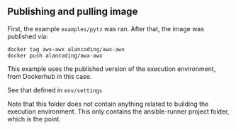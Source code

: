 ## Publishing and pulling image

First, the example `examples/pytz` was ran.
After that, the image was published via:

```
docker tag awx-awx alancoding/awx-awx
docker push alancoding/awx-awx
```

This example uses the published version of the execution environment,
from Dockerhub in this case.

See that defined in `env/settings`

Note that this folder does not contain anything related to building
the execution environment.
This only contains the ansible-runner project folder, which is the point.
